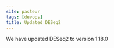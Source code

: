 ```yaml
---
site: pasteur
tags: [devops]
title: Updated DESeq2
---
```


We have updated DESeq2 to  version 1.18.0
